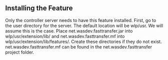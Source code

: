 ## Installing the Feature

Only the controller server needs to have this feature installed. First, go to the user directory for the server. The default location will be wlp/usr. We will assume this is the case. Place net.wasdev.fasttransfer.jar into wlp/usr/extension/lib/ and net.wasdev.fasttransfer.mf into wlp/usr/extension/lib/features/. Create these directories if they do not exist. net.wasdev.fasttransfer.mf  can be found in the net.wasdev.fasttransfer project folder.   